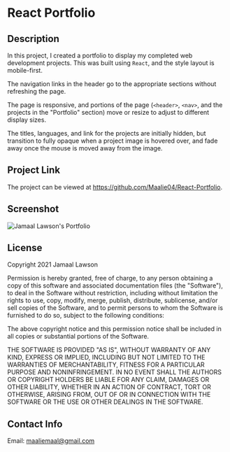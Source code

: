 # React Portfolio

## Description
In this project, I created a portfolio to display my completed web development projects. This was built using ```React```, and the style layout is mobile-first.

The navigation links in the header go to the appropriate sections without refreshing the page.

The page is responsive, and portions of the page (```<header>```, ```<nav>```, and the projects in the "Portfolio" section) move or resize to adjust to different display sizes.

The titles, languages, and link for the projects are initially hidden, but transition to fully opaque when a project image is hovered over, and fade away once the mouse is moved away from the image.

## Project Link
The project can be viewed at <https://github.com/Maalie04/React-Portfolio>.

## Screenshot
![Jamaal Lawson's Portfolio ](./src/images/react-portfolio.png)

## License
Copyright 2021 Jamaal Lawson

Permission is hereby granted, free of charge, to any person obtaining a copy of this software and associated documentation files (the "Software"), to deal in the Software without restriction, including without limitation the rights to use, copy, modify, merge, publish, distribute, sublicense, and/or sell copies of the Software, and to permit persons to whom the Software is furnished to do so, subject to the following conditions:

The above copyright notice and this permission notice shall be included in all copies or substantial portions of the Software.

THE SOFTWARE IS PROVIDED "AS IS", WITHOUT WARRANTY OF ANY KIND, EXPRESS OR IMPLIED, INCLUDING BUT NOT LIMITED TO THE WARRANTIES OF MERCHANTABILITY, FITNESS FOR A PARTICULAR PURPOSE AND NONINFRINGEMENT. IN NO EVENT SHALL THE AUTHORS OR COPYRIGHT HOLDERS BE LIABLE FOR ANY CLAIM, DAMAGES OR OTHER LIABILITY, WHETHER IN AN ACTION OF CONTRACT, TORT OR OTHERWISE, ARISING FROM, OUT OF OR IN CONNECTION WITH THE SOFTWARE OR THE USE OR OTHER DEALINGS IN THE SOFTWARE.

## Contact Info
Email: maaliemaal@gmail.com
